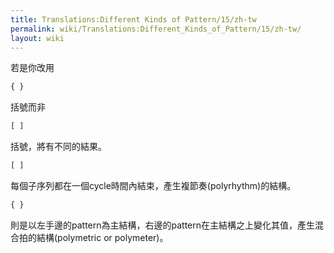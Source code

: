 ```yaml
---
title: Translations:Different Kinds of Pattern/15/zh-tw
permalink: wiki/Translations:Different_Kinds_of_Pattern/15/zh-tw/
layout: wiki
---
```


若是你改用

``` Haskell
{ }
```

括號而非

``` Haskell
[ ]
```

括號，將有不同的結果。

``` Haskell
[ ]
```

每個子序列都在一個cycle時間內結束，產生複節奏(polyrhythm)的結構。

``` Haskell
{ }
```

則是以左手邊的pattern為主結構，右邊的pattern在主結構之上變化其值，產生混合拍的結構(polymetric
or polymeter)。
